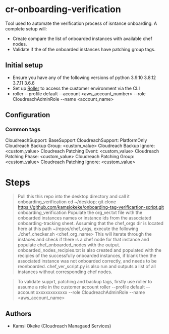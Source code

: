 # cr-onboarding-verification

Tool used to automate the verification process of isntance onboarding.
A complete setup will:
- Create compare the list of onboarded instances with available chef nodes.
- Validate if the of the onboarded instances have patching group tags.

## Initial setup

* Ensure you have any of the following versions of python 3.9.10 3.8.12 3.7.11 3.6.6
* Set up [Roller](https://github.com/cloudreach-coreops/roller) to access the customer environment via the CLI
* roller --profile default --account <aws_account_number> --role CloudreachAdminRole --name <account_name>

## Configuration


### Common tags

CloudreachSupport: BaseSupport
CloudreachSupport: PlatformOnly
Cloudreach Backup Group: <custom_value>
Cloudreach Backup Ignore: <custom_value>
Cloudreach Patching Event: <custom_value>
Cloudreach Patching Phase: <custom_value>
Cloudreach Patching Group: <custom_value>
Cloudreach Patching Ignore: <custom_value>

# Steps
> Pull this this repo into the desktop directory and call it onboarding_verification
cd ~/desktop; git clone https://github.com/kamsiokeke/onboarding-tag-verificartion-script.git onboarding_verification
> Populate the org_ver.txt file with the onboarded instances names or instance ids from the associated onboarding-tracking sheet.
> Assuming that the chef_orgs dir is located here at this path ~/repos/chef_orgs, execute the following
./chef_checker.sh <chef_org_name>
> This will iterate through the instaces and check if there is a chef node for that instance and populate chef_onboarded_nodes with the output.
> onboarded_nodes_recipies.txt is also created and populated with the recipies of the successfully onboarded instances, if blank then the associated instance was not onboarded correctly, and needs to be reonboarded.
> chef_ver_script.py is also run and outputs a list of all instances without corresponding chef nodes.

> To validate supprt, patching and backup tags, firstly use roller to assume a role in the customer account
    roller --profile default --account xxxxxxxxxxxxx --role CloudreachAdminRole --name <aws_account_name>

## Authors

- Kamsi Okeke (Cloudreach Managaed Services)
